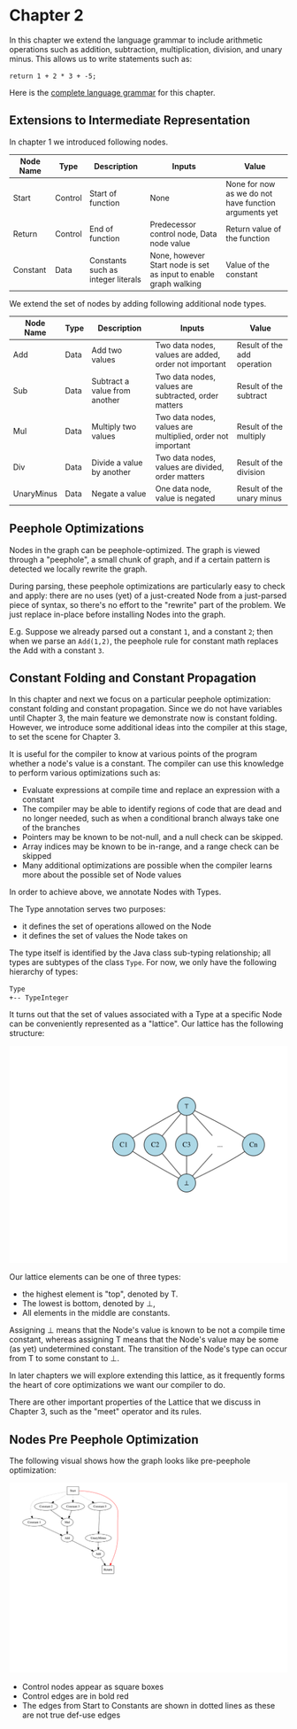 # Chapter 2

In this chapter we extend the language grammar to include arithmetic operations such as addition, subtraction,
multiplication, division, and unary minus. This allows us to write statements such as:

```
return 1 + 2 * 3 + -5;
```

Here is the [complete language grammar](docs/02-grammar.md) for this chapter. 

## Extensions to Intermediate Representation

In chapter 1 we introduced following nodes.

| Node Name | Type    | Description                        | Inputs                                                           | Value                                                 |
|-----------|---------|------------------------------------|------------------------------------------------------------------|-------------------------------------------------------|
| Start     | Control | Start of function                  | None                                                             | None for now as we do not have function arguments yet |
| Return    | Control | End of function                    | Predecessor control node, Data node value                        | Return value of the function                          |
| Constant  | Data    | Constants such as integer literals | None, however Start node is set as input to enable graph walking | Value of the constant                                 |

We extend the set of nodes by adding following additional node types.

| Node Name  | Type | Description                   | Inputs                                                     | Value                       |
|------------|------|-------------------------------|------------------------------------------------------------|-----------------------------|
| Add        | Data | Add two values                | Two data nodes, values are added, order not important      | Result of the add operation |
| Sub        | Data | Subtract a value from another | Two data nodes, values are subtracted, order matters       | Result of the subtract      |
| Mul        | Data | Multiply two values           | Two data nodes, values are multiplied, order not important | Result of the multiply      |
| Div        | Data | Divide a value by another     | Two data nodes, values are divided, order matters          | Result of the division      |
| UnaryMinus | Data | Negate a value                | One data node, value is negated                            | Result of the unary minus   |

## Peephole Optimizations

Nodes in the graph can be peephole-optimized.  The graph is viewed through a
"peephole", a small chunk of graph, and if a certain pattern is detected we
locally rewrite the graph.

During parsing, these peephole optimizations are particularly easy to check and
apply: there are no uses (yet) of a just-created Node from a just-parsed piece
of syntax, so there's no effort to the "rewrite" part of the problem. We just
replace in-place before installing Nodes into the graph.

E.g. Suppose we already parsed out a constant `1`, and a constant `2`; then when we
parse an `Add(1,2)`, the peephole rule for constant math replaces the Add with a
constant `3`.

## Constant Folding and Constant Propagation

In this chapter and next we focus on a particular peephole optimization:
constant folding and constant propagation.  Since we do not have variables
until Chapter 3, the main feature we demonstrate now is constant folding.
However, we introduce some additional ideas into the compiler at this stage, to
set the scene for Chapter 3.

It is useful for the compiler to know at various points of the program whether
a node's value is a constant. The compiler can use this knowledge to perform various
optimizations such as:

* Evaluate expressions at compile time and replace an expression with a constant
* The compiler may be able to identify regions of code that are dead and no
  longer needed, such as when a conditional branch always take one of the
  branches
* Pointers may be known to be not-null, and a null check can be skipped.
* Array indices may be known to be in-range, and a range check can be skipped
* Many additional optimizations are possible when the compiler learns more
  about the possible set of Node values

In order to achieve above, we annotate Nodes with Types.

The Type annotation serves two purposes:

* it defines the set of operations allowed on the Node
* it defines the set of values the Node takes on

The type itself is identified by the Java class sub-typing relationship; all types are subtypes of
the class `Type`. For now, we only have the following hierarchy of types:

```
Type
+-- TypeInteger
```

It turns out that the set of values associated with a Type at a specific Node
can be conveniently represented as a "lattice". Our lattice has the following
structure:

![Lattice](./docs/02-lattice.svg)

Our lattice elements can be one of three types:

* the highest element is "top", denoted by T.
* The lowest is bottom, denoted by ⊥,
* All elements in the middle are constants.

Assigning ⊥ means that the Node's value is known to be not a compile time
constant, whereas assigning T means that the Node's value may be some (as yet)
undetermined constant.  The transition of the Node's type can occur from T to
some constant to ⊥.

In later chapters we will explore extending this lattice, as it frequently
forms the heart of core optimizations we want our compiler to do.

There are other important properties of the Lattice that we discuss in Chapter
3, such as the "meet" operator and its rules.


## Nodes Pre Peephole Optimization

The following visual shows how the graph looks like pre-peephole optimization:

![Example Visual](./docs/02-pre-peephole-ex1.svg)

* Control nodes appear as square boxes
* Control edges are in bold red
* The edges from Start to Constants are shown in dotted lines as these are not true def-use edges